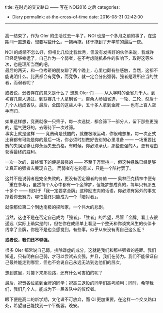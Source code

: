 title: 在时光的交叉路口 —— 写在 NOI2016 之后
categories: 
  - Diary
permalink: at-the-cross-of-time
date: 2016-08-31 02:42:00
---

<div style="width: 100%; text-align: center; "><div id="aplayer" class="aplayer" style="width: 100%; max-width: 550px; text-align: left; display: inline-block; background: #fff; "></div></div>
<style>
.post .post-content .aplayer {
	margin-top: 20px;
}
</style>
<script>
var ap = new APlayer({
    element: document.getElementById('aplayer'),
    narrow: false,
    autoplay: false,
    showlrc: 3,
    mutex: true,
    theme: '#615754',
    music: {
        title: '夢追人',
        author: 'KOKIA',
        url: 'https://dn-menci.qbox.me/music/mzr/mzr.ogg',
        pic: 'https://dn-menci.qbox.me/music/mzr/mzr.jpg',
        lrc: '/at-the-cross-of-time/mzr.lrc'
    }
});
</script>

高一结束了，作为 OIer 的生活过去一半了，NOI 也是一个多月之前的事了，在这期间一直想着，想要写些什么。一拖再拖，终于拖到了开学前的最后一夜。

<!-- more -->

NOI 的成绩不怎么好，但相比几位比我优秀，但没有发挥好的伙伴来说，我或许已经足够幸运了。自己作为一个弱者，在不考虑随机条件的影响下，取得这等名次，也是理所当然的吧。  
最后的两天，和一位考砸的朋友聊了两个晚上，心里也颇有些感触，当然，这都不能说明什么。比赛都会有竞争，而竞争，就一定会分出强弱。强者是理所应当的胜者，而弱者呢？

或者说，弱者存在的意义是什么？
想想 OIer 们 —— 从入学时的全省几千人，到初赛几百人通过，到联赛几十人拿到省一。百余人参加省选，一轮、二轮，然后十几个人组成省队。最后，全国的这些人中，五十多人拿到金牌 —— 也有上百人空手而归。

如果这样想，竞赛就像一只筛子，每一次选拔，都会筛下一部分人，留下那些更强的，运气更好的，去等待下一次过筛。  
事实上就是这样 —— 竞赛确是残酷的，就像极限运动，你很难想象，每一次正式比赛都有可能是你的最后一场，你必须时刻做好告别的心里准备 —— 一场重要比赛的失误足够让你永远失去资格。有时候，你必须承认，那些更强的人，更有理由获得最终的胜利。

一次一次的，最终留下的便是最强的 —— 不至于万里挑一，但这种悬殊已经足够让真正的强者去展现自己。
而弱者存在的意义，只是一个陪衬罢了。

这并不是说弱者是完全失败的，更没有否定弱者的价值 —— 奥林匹克精神中便有「重在参与」，虽然每个人心中都有一个金牌梦，但能梦想成真的，每年只有那五十多个 —— 相对于「我一定要拿金牌」这种励志向的话语，你必须有另外的事支撑着你去努力，哪怕最终只能成为一个「陪衬者」。

就像那位第二个到达南极的探险家，一个伟大的悲剧。

当然，这也不是在否定自己成为「强者」、「胜者」的希望，尽管「金牌」看上去很遥远（实际上确实是的），但在你在成绩单上看见一个整天和你谈笑风生的伙伴卡线拿了金牌，你是不是也会感觉到，有些事，似乎从来没有离自己这么近？

**或者说，我们还不够强。**

很多 OIer 都常说自己弱，排除谦虚的成分，这就是我们和那些强者的差距。我们知道，只有明白自己弱，才可以尝试去变强，并且，我们在努力。我们不能保证自己最终能走到哪里，但也不会说自己永远无法到达他们的层次。

想到这里，对接下来那段路，还有什么可害怕的呢？

最后，祝贺各位拿到金牌的同学；祝高三退役的同学们高考顺利；同时，希望我们，我们几个人，能成为下一届省队中的佼佼者。

眼下便是高二的新学期，文化课不可放弃，而 OI 更加重要，在这样一个交叉路口处，希望自己能找到一个平衡罢。晚安。
